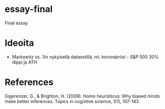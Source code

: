 # essay-final
Final essay


# Ideoita

* Markowitz vs. 1/n nykyisellä datasetillä, ml. koronakriisi - S&P 500 30% dippi ja ATH




# References
Gigerenzer, G., & Brighton, H. (2009). Homo heuristicus: Why biased minds make better inferences. Topics in cognitive science, 1(1), 107-143.
